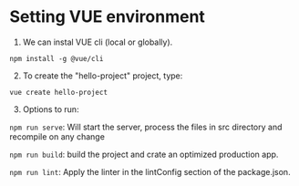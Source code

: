 # Setting VUE environment

1. We can instal VUE cli (local or globally).

`npm install -g @vue/cli`

2. To create the "hello-project" project, type:

`vue create hello-project`

3. Options to run:

`npm run serve`: Will start the server, process the files in src directory and recompile on any change

`npm run build`: build the project and crate an optimized production app.

`npm run lint`: Apply the linter in the lintConfig section of the package.json.